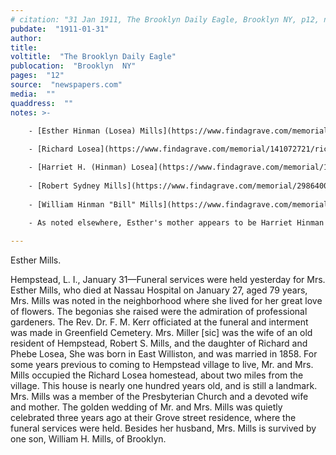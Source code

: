 ```yaml
---
# citation: "31 Jan 1911, The Brooklyn Daily Eagle, Brooklyn NY, p12, newspapers.com."
pubdate:  "1911-01-31"
author: 
title: 
voltitle:  "The Brooklyn Daily Eagle"
publocation:  "Brooklyn  NY"
pages:  "12"
source:  "newspapers.com"
media:  ""
quaddress:  ""
notes: >-

    - [Esther Hinman (Losea) Mills](https://www.findagrave.com/memorial/29864055/esther-himan-mills) (22 Aug 1832 to 27 Jan 1911).
    
    - [Richard Losea](https://www.findagrave.com/memorial/141072721/richard-losee) (unknown to 07 Jun 1870).

    - [Harriet H. (Hinman) Losea](https://www.findagrave.com/memorial/141072734/harriet-h-losee) (unknown to 03 Dec 1885).
    
    - [Robert Sydney Mills](https://www.findagrave.com/memorial/29864008/robert-sydney-mills) (11 Nov 1835 to 15 Jan 1912).
    
    - [William Hinman "Bill" Mills](https://www.findagrave.com/memorial/29943391/william-hinman-mills) (08 Jan 1860 to 10 Jul 1938).

    - As noted elsewhere, Esther's mother appears to be Harriet Hinman Losea above. For completeness: [Phebe Losea](https://www.findagrave.com/memorial/141072648/phebe-losee) (1813 to 14 Oct 1869), married [Daniel Losea](https://www.findagrave.com/memorial/141072621/daniel-losee) (30 May 1787 to 12 Jan 1866).
    
---
```

Esther Mills. 

Hempstead, L. I., January 31—Funeral services were held yesterday for Mrs. Esther Mills, who died at Nassau Hospital on January 27, aged 79 years, Mrs. Mills was noted in the neighborhood where she lived for her great love of flowers. The begonias she raised were the admiration of professional gardeners. The Rev. Dr. F. M. Kerr officiated at the funeral and interment was made in Greenfield Cemetery. Mrs. Miller [sic] was the wife of an old resident of Hempstead,  Robert S. Mills, and the daughter of Richard and Phebe Losea, She was born in East Williston, and was married in 1858. For some years previous to coming to Hempstead village to live, Mr. and Mrs. Mills occupied the Richard Losea homestead, about two miles from the village. This house is nearly one hundred years old, and is still a landmark. Mrs. Mills was a member of the Presbyterian Church and a devoted wife and mother. The golden wedding of Mr. and Mrs. Mills was quietly celebrated three years ago at their Grove street residence, where the funeral services were held. Besides her husband, Mrs. Mills is survived by one son, William H. Mills, of Brooklyn. 






